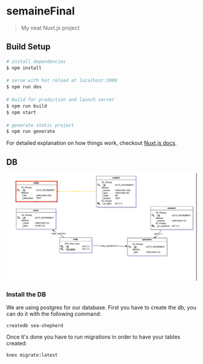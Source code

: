 # semaineFinal

> My neat Nuxt.js project

## Build Setup

``` bash
# install dependencies
$ npm install

# serve with hot reload at localhost:3000
$ npm run dev

# build for production and launch server
$ npm run build
$ npm start

# generate static project
$ npm run generate
```

For detailed explanation on how things work, checkout [Nuxt.js docs](https://nuxtjs.org).

## DB

![](./assets/bdd.png)

### Install the DB

We are using postgres for our database.
First you have to create the db, you can do it with the following command: 
```
createdb sea-shepherd
```

Once it's done you have to run migrations in order to have your tables created:
```
knex migrate:latest
```